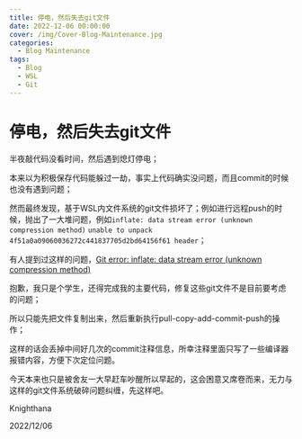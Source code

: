 ```yaml
---
title: 停电，然后失去git文件
date: 2022-12-06 00:00:00
cover: /img/Cover-Blog-Maintenance.jpg
categories:
  - Blog Maintenance
tags:
  - Blog
  - WSL
  - Git
---
```


# 停电，然后失去git文件

半夜敲代码没看时间，然后遇到熄灯停电；

本来以为积极保存代码能躲过一劫，事实上代码确实没问题，而且commit的时候也没有遇到问题；

然而最终发现，基于WSL内文件系统的git文件损坏了；例如进行远程push的时候，抛出了一大堆问题，例如`inflate: data stream error (unknown compression method)` `unable to unpack 4f51a0a09060036272c441837705d2bd64156f61 header`；

有人提到过这样的问题，[Git error: inflate: data stream error (unknown compression method)](https://stackoverflow.com/questions/41741683/git-error-inflate-data-stream-error-unknown-compression-method)

抱歉，我只是个学生，还得完成我的主要代码，修复这些git文件不是目前要考虑的问题；

所以只能先把文件复制出来，然后重新执行pull-copy-add-commit-push的操作；

这样的话会丢掉中间好几次的commit注释信息，所幸注释里面只写了一些编译器报错内容，方便下次定位问题。

今天本来也只是被舍友一大早赶车吵醒所以早起的，这会困意又席卷而来，无力与这样的git文件系统破碎问题纠缠，先这样吧。

Knighthana

2022/12/06
